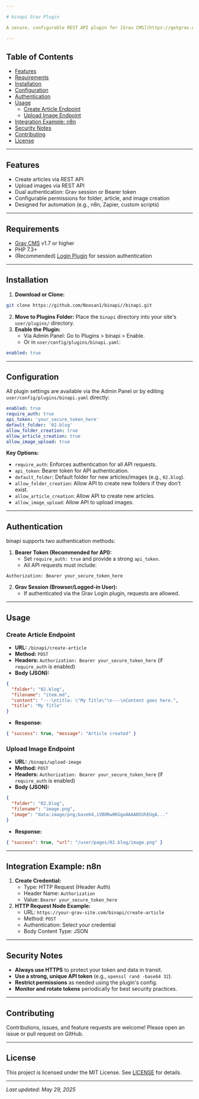 ```yaml
---

# binapi Grav Plugin

A secure, configurable REST API plugin for [Grav CMS](https://getgrav.org), enabling automated article and image creation via authenticated endpoints. Ideal for workflow automation and integration with tools like n8n or zapier.

---
```


## Table of Contents

- [Features](#features)
- [Requirements](#requirements)
- [Installation](#installation)
- [Configuration](#configuration)
- [Authentication](#authentication)
- [Usage](#usage)
    - [Create Article Endpoint](#create-article-endpoint)
    - [Upload Image Endpoint](#upload-image-endpoint)
- [Integration Example: n8n](#integration-example-n8n)
- [Security Notes](#security-notes)
- [Contributing](#contributing)
- [License](#license)

---

## Features

- Create articles via REST API
- Upload images via REST API
- Dual authentication: Grav session or Bearer token
- Configurable permissions for folder, article, and image creation
- Designed for automation (e.g., n8n, Zapier, custom scripts)

---

## Requirements

- [Grav CMS](https://getgrav.org) v1.7 or higher
- PHP 7.3+
- (Recommended) [Login Plugin](https://github.com/getgrav/grav-plugin-login) for session authentication

---

## Installation

1. **Download or Clone:**

```bash
git clone https://github.com/Noosan1/binapi//binapi.git
```

2. **Move to Plugins Folder:**
Place the `binapi` directory into your site's `user/plugins/` directory.
3. **Enable the Plugin:**
    - Via Admin Panel: Go to Plugins > binapi > Enable.
    - Or in `user/config/plugins/binapi.yaml`:

```yaml
enabled: true
```


---

## Configuration

All plugin settings are available via the Admin Panel or by editing `user/config/plugins/binapi.yaml` directly:

```yaml
enabled: true
require_auth: true
api_token: 'your_secure_token_here'
default_folder: '02.blog'
allow_folder_creation: true
allow_article_creation: true
allow_image_upload: true
```

**Key Options:**

- `require_auth`: Enforces authentication for all API requests.
- `api_token`: Bearer token for API authentication.
- `default_folder`: Default folder for new articles/images (e.g., `02.blog`).
- `allow_folder_creation`: Allow API to create new folders if they don't exist.
- `allow_article_creation`: Allow API to create new articles.
- `allow_image_upload`: Allow API to upload images.

---

## Authentication

binapi supports two authentication methods:

1. **Bearer Token (Recommended for API):**
    - Set `require_auth: true` and provide a strong `api_token`.
    - All API requests must include:

```
Authorization: Bearer your_secure_token_here
```

2. **Grav Session (Browser/Logged-in User):**
    - If authenticated via the Grav Login plugin, requests are allowed.

---

## Usage

### Create Article Endpoint

- **URL:** `/binapi/create-article`
- **Method:** `POST`
- **Headers:**
`Authorization: Bearer your_secure_token_here` (if `require_auth` is enabled)
- **Body (JSON):**

```json
{
  "folder": "02.blog",
  "filename": "item.md",
  "content": "---\ntitle: \"My Title\"\n---\nContent goes here.",
  "title": "My Title"
}
```

- **Response:**

```json
{ "success": true, "message": "Article created" }
```


### Upload Image Endpoint

- **URL:** `/binapi/upload-image`
- **Method:** `POST`
- **Headers:**
`Authorization: Bearer your_secure_token_here` (if `require_auth` is enabled)
- **Body (JSON):**

```json
{
  "folder": "02.blog",
  "filename": "image.png",
  "image": "data:image/png;base64,iVBORw0KGgoAAAANSUhEUgA..."
}
```

- **Response:**

```json
{ "success": true, "url": "/user/pages/02.blog/image.png" }
```


---

## Integration Example: n8n

1. **Create Credential:**
    - Type: HTTP Request (Header Auth)
    - Header Name: `Authorization`
    - Value: `Bearer your_secure_token_here`
2. **HTTP Request Node Example:**
    - URL: `https://your-grav-site.com/binapi/create-article`
    - Method: `POST`
    - Authentication: Select your credential
    - Body Content Type: JSON

---

## Security Notes

- **Always use HTTPS** to protect your token and data in transit.
- **Use a strong, unique API token** (e.g., `openssl rand -base64 32`).
- **Restrict permissions** as needed using the plugin's config.
- **Monitor and rotate tokens** periodically for best security practices.

---

## Contributing

Contributions, issues, and feature requests are welcome!
Please open an issue or pull request on GitHub.

---

## License

This project is licensed under the MIT License. See [LICENSE](LICENSE) for details.

---

_Last updated: May 29, 2025_
